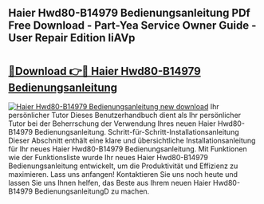## Haier Hwd80-B14979 Bedienungsanleitung PDf Free Download - Part-Yea Service Owner Guide - User Repair Edition liAVp

# <h2><a href="http://df58h2.blite.top/?on=Haier+Hwd80-B14979+Bedienungsanleitung">🔗Download 👉🔴 Haier Hwd80-B14979 Bedienungsanleitung</a></h2>

[![Haier Hwd80-B14979 Bedienungsanleitung new download](https://i.imgur.com/lujVjoI.png)](http://df58h2.blite.top/?on=Haier+Hwd80-B14979+Bedienungsanleitung)
Ihr persönlicher Tutor Dieses Benutzerhandbuch dient als Ihr persönlicher Tutor bei der Beherrschung der Verwendung Ihres neuen Haier Hwd80-B14979 Bedienungsanleitung. Schritt-für-Schritt-Installationsanleitung Dieser Abschnitt enthält eine klare und übersichtliche Installationsanleitung für Ihr neues Haier Hwd80-B14979 Bedienungsanleitung. Mit Funktionen wie der Funktionsliste wurde Ihr neues Haier Hwd80-B14979 Bedienungsanleitung entwickelt, um die Produktivität und Effizienz zu maximieren. Lass uns anfangen! Kontaktieren Sie uns noch heute und lassen Sie uns Ihnen helfen, das Beste aus Ihrem neuen Haier Hwd80-B14979 BedienungsanleitungD zu machen.
